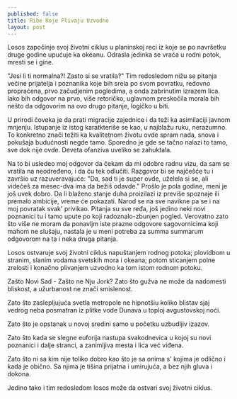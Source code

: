 ```yaml
---
published: false
title: Ribe Koje Plivaju Uzvodno
layout: post
---
```

Losos započinje svoj životni ciklus u planinskoj reci iz koje se po navršetku druge godine upućuje ka okeanu. Odrasla jedinka se vraća u rodni potok, mresti se i gine.

"Jesi li ti normalna?! Zasto si se vratila?"
Tim redosledom nižu se pitanja većine prijatelja i poznanika koje bih srela po svom povratku, redovno propraćena, prvo začudjenim pogledima, a onda zabrinutim izrazem lica. Iako bih odgovor na prvo, više retoričko, uglavnom preskočila morala bih nešto da odgovorim na ovo drugo pitanje, logičko u biti.

U prirodi čoveka je da prati migracije zajednice i da teži ka asimilaciji javnom mnjenju. Istupanje iz istog karatkteriše se kao, u najblažu ruku, nerazumno. To konkretno znači težiti ka kvalitetnom životu ovde spram nada, snova i pokušaja budućnosti negde tamo. Sporedno je gde se tačno nalazi to tamo, sve dok nije ovde. Deveta ofanziva uveliko se zahuktala.

Na to bi usledeo moj odgovor da čekam da mi odobre radnu vizu, da sam se vratila na neodređeno, i da ću tek odlučiti. Razgovor bi se najčešće tu i završio uz razuveravajuće: "Da, sad ti je super ovde, uželela si se, ali videćeš za mesec-dva ima da bežiš odavde." Prošlo je pola godine, meni je još uvek dobro. Da li blaženo stanje duha proizilazi iz previše spoznaje ili premalo ambicije, vreme će pokazati. Narod se na sve navikne pa se i na moj povratak svak' privikao. Pitanja su sve ređa, još jedino neki novi poznanici tu i tamo upute po koji radoznalo-zbunjen pogled. Verovatno zato što više ne moram da ponavljm iste prazne odgovore sagovornicima koji mahom ne slušaju, nastala je u meni potreba za summa summarum odgovorom na ta i neka druga pitanja.

Losos ostvaruje svoj životni ciklus napuštanjem rodnog potoka; plovidbom u stranim, slanim vodama svetskih mora i okeana; potom sticanjem polne zrelosti i konačno plivanjem uzvodno ka tom istom rodnom potoku.

Zašto Novi Sad - Zašto ne Nju Jork?
Zato što gužva ne može da nadomesti bliskost, a užurbanost ne znači smislenost.

Zato što zaslepljujuća svetla metropole ne hipnotšiu koliko blistav sjaj vedrog neba posmatran iz plitke vode Dunava u toploj avgustovskoj noći.

Zato što je opstanak u novoj sredini samo u početku uzbudljiv izazov.

Zato što kada se slegne euforija nastupa svakodnevica u kojoj su novi poznanici i dalje stranci, a zanimljiva mesta i lica već viđena.

Zato što ni sa kim nije toliko dobro kao što je sa onima s' kojima je odlično i kada je obično. Sa njima je tišina prijatna i umirujuća, a bez njih gluva i dokona.

Jedino tako i tim redosledom losos može da ostvari svoj životni ciklus.